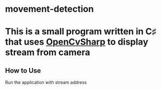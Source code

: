 # movement-detection
# This is a small program written in C♯ that uses [OpenCvSharp](https://github.com/shimat/opencvsharp) to display stream from camera
## How to Use
Run the application with stream address 
